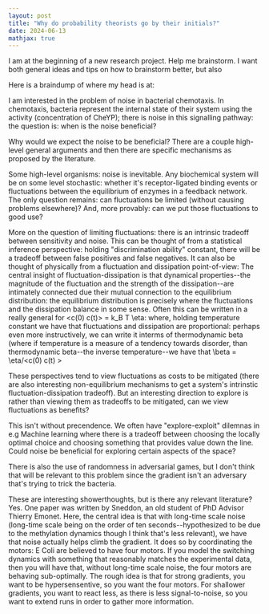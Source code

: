 ```yaml
---
layout: post
title: "Why do probability theorists go by their initials?"
date: 2024-06-13
mathjax: true
---
```


I am at the beginning of a new research project. Help me brainstorm. I want both general ideas and tips on how to brainstorm better, but also

Here is a braindump of where my head is at:

I am interested in the problem of noise in bacterial chemotaxis. In chemotaxis, bacteria represent the internal state of their system using the activity (concentration of CheYP); there is noise in this signalling pathway: the question is: when is the noise beneficial?

Why would we expect the noise to be beneficial? There are a couple high-level general arguments and then there are specific mechanisms as proposed by the literature.

Some high-level organisms: noise is inevitable. Any biochemical system will be on some level stochastic: whether it's receptor-ligated binding events or fluctuations between the equilibrium of enzymes in a feedback network. The only question remains: can fluctuations be limited (without causing problems elsewhere)? And, more provably: can we put those fluctuations to good use?

More on the question of limiting fluctuations: there is an intrinsic tradeoff between sensitivity and noise. This can be thought of from a statistical inference perspective: holding "discrimination ability" constant, there will be a tradeoff between false positives and false negatives. It can also be thought of physically from a fluctuation and dissipation point-of-view: The central insight of fluctuation-dissipation is that dynamical properties--the magnitude of the fluctuation and the  strength of the dissipation--are intimately connected due their mutual connection to the equilibrium distribution: the equilibrium distribution is precisely where the fluctuations and the dissipation balance in some sense. Often this can be written in a really general for <c(0) c(t)> = k_B T \eta: where, holding temperature constant we have that fluctuations and dissipation are proportional: perhaps even more instructively, we can write it interms of thermodynamic beta (where if temperature is a measure of a tendency towards disorder, than thermodynamic beta--the inverse temperature--we have that \beta = \eta/<c(0) c(t) >

These perspectives tend to view fluctuations as costs to be mitigated (there are also interesting non-equilibrium mechanisms to get a system's intrinstic fluctuation-dissipation tradeoff). But an interesting direction to explore is rather than viewing them as tradeoffs to be mitigated, can we view fluctuations as benefits?

This isn't without precendence. We often have "explore-exploit" dilemnas in e.g Machine learning where there is a tradeoff between choosing the locally optimal choice and choosing something that provides value down the line. Could noise be beneficial for exploring certain aspects of the space?

There is also the use of randomness in adversarial games, but I don't think that will be relevant to this problem since the gradient isn't an adversary that's trying to trick the bacteria.

These are interesting showerthoughts, but is there any relevant literature? Yes. One paper was written by Sneddon, an old student of PhD Advisor Thierry Emonet. Here, the central idea is that with long-time scale noise (long-time scale being on the order of ten seconds--hypothesized to be due to the methylation dynamics though I think that's less relevant), we have that noise actually helps climb the gradient. It does so by coordinating the motors: E Coli are believed to have four motors. If you model the switching dynamics with something that reasonably matches the experimental data, then you will have that, without long-time scale noise, the four motors are behaving sub-optimally. The rough idea is that for strong gradients, you want to be hypersensentive, so you want the four motors. For shallower gradients, you want to react less, as there is less signal-to-noise, so you want to extend runs in order to gather more information.